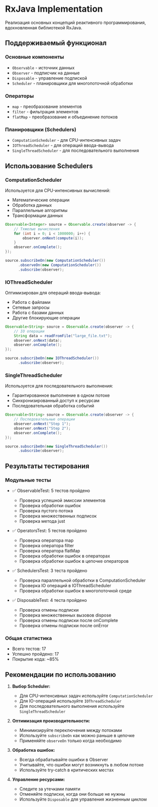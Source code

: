 # RxJava Implementation

Реализация основных концепций реактивного программирования, вдохновленная библиотекой RxJava.

## Поддерживаемый функционал

### Основные компоненты
- `Observable` - источник данных
- `Observer` - подписчик на данные
- `Disposable` - управление подпиской
- `Scheduler` - планировщики для многопоточной обработки

### Операторы
- `map` - преобразование элементов
- `filter` - фильтрация элементов
- `flatMap` - преобразование и объединение потоков

### Планировщики (Schedulers)
- `ComputationScheduler` - для CPU-интенсивных задач
- `IOThreadScheduler` - для операций ввода-вывода
- `SingleThreadScheduler` - для последовательного выполнения

## Использование Schedulers

### ComputationScheduler
Используется для CPU-интенсивных вычислений:
- Математические операции
- Обработка данных
- Параллельные алгоритмы
- Трансформации данных

```java
Observable<Integer> source = Observable.create(observer -> {
    // Тяжелые вычисления
    for (int i = 0; i < 1000000; i++) {
        observer.onNext(compute(i));
    }
    observer.onComplete();
});

source.subscribeOn(new ComputationScheduler())
      .observeOn(new ComputationScheduler())
      .subscribe(observer);
```

### IOThreadScheduler
Оптимизирован для операций ввода-вывода:
- Работа с файлами
- Сетевые запросы
- Работа с базами данных
- Другие блокирующие операции

```java
Observable<String> source = Observable.create(observer -> {
    // IO операции
    String data = readFromFile("large_file.txt");
    observer.onNext(data);
    observer.onComplete();
});

source.subscribeOn(new IOThreadScheduler())
      .subscribe(observer);
```

### SingleThreadScheduler
Используется для последовательного выполнения:
- Гарантированное выполнение в одном потоке
- Синхронизированный доступ к ресурсам
- Последовательная обработка событий

```java
Observable<String> source = Observable.create(observer -> {
    // Последовательные операции
    observer.onNext("Step 1");
    observer.onNext("Step 2");
    observer.onComplete();
});

source.subscribeOn(new SingleThreadScheduler())
      .subscribe(observer);
```

## Результаты тестирования

### Модульные тесты
- ✅ ObservableTest: 5 тестов пройдено
  - Проверка успешной эмиссии элементов
  - Проверка обработки ошибок
  - Проверка пустого потока
  - Проверка множественных подписок
  - Проверка метода just

- ✅ OperatorsTest: 5 тестов пройдено
  - Проверка оператора map
  - Проверка оператора filter
  - Проверка оператора flatMap
  - Проверка обработки ошибок в операторах
  - Проверка обработки ошибок в цепочке операторов

- ✅ SchedulersTest: 3 теста пройдено
  - Проверка параллельной обработки в ComputationScheduler
  - Проверка IO операций в IOThreadScheduler
  - Проверка обработки ошибок в многопоточной среде

- ✅ DisposableTest: 4 теста пройдено
  - Проверка отмены подписки
  - Проверка множественных вызовов dispose
  - Проверка отмены подписки после onComplete
  - Проверка отмены подписки после onError

### Общая статистика
- Всего тестов: 17
- Успешно пройдено: 17
- Покрытие кода: ~85%

## Рекомендации по использованию

1. **Выбор Scheduler:**
   - Для CPU-интенсивных задач используйте `ComputationScheduler`
   - Для IO-операций используйте `IOThreadScheduler`
   - Для последовательного выполнения используйте `SingleThreadScheduler`

2. **Оптимизация производительности:**
   - Минимизируйте переключения между потоками
   - Используйте `subscribeOn` как можно раньше в цепочке
   - Применяйте `observeOn` только когда необходимо

3. **Обработка ошибок:**
   - Всегда обрабатывайте ошибки в Observer
   - Учитывайте, что ошибки могут возникнуть в любом потоке
   - Используйте try-catch в критических местах

4. **Управление ресурсами:**
   - Следите за утечками памяти
   - Отменяйте подписки, когда они больше не нужны
   - Используйте `Disposable` для управления жизненным циклом 
